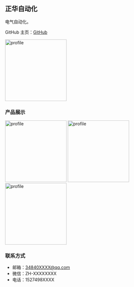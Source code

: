 ## 正华自动化

电气自动化。

GitHub 主页：[GitHub]([https://github.com/yangjiajing123/yangjiajing123.github.io/blob/main/index.md])

<img width="200" alt="profile" src="https://user-images.githubusercontent.com/55866498/210975618-51bc6a75-e4e5-483b-9b2f-ecc674c21ec5.jpg">

### 产品展示

<img width="200" alt="profile" src="https://user-images.githubusercontent.com/55866498/210975618-51bc6a75-e4e5-483b-9b2f-ecc674c21ec5.jpg">
<img width="200" alt="profile" src="https://user-images.githubusercontent.com/55866498/210975680-d827db83-081c-40fe-a4fa-8c7df37eb2eb.jpg">
<img width="200" alt="profile" src="https://user-images.githubusercontent.com/55866498/210975698-affb8927-64da-40f0-bc10-2b5c5bcfe9c7.jpg">

### 联系方式

- 邮箱：34840XXXX@qq.com
- 微信：ZH-XXXXXXXX
- 电话：1527498XXXX
